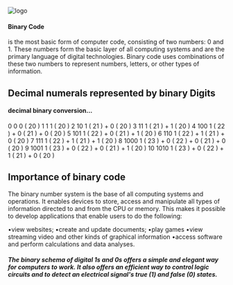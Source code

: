 ![logo](https://github.com/YashShreshthaRaj404/binary_code/blob/main/binary-ndeaveyqv9hps1g9.jpg)

#### Binary Code
is the most basic form of computer code, consisting of two numbers: 0 and 1. These numbers form the basic layer of all computing systems and are the primary language of digital technologies. Binary code uses combinations of these two numbers to represent numbers, letters, or other types of information.



## Decimal numerals represented by binary Digits

#### decimal	binary	conversion...

0	0	0 ( 20 )
1	1	1 ( 20 )
2	10	1 ( 21 ) + 0 ( 20 )
3	11	1 ( 21 ) + 1 ( 20 )
4	100	1 ( 22 ) + 0 ( 21 ) + 0 ( 20 )
5	101	1 ( 22 ) + 0 ( 21 ) + 1 ( 20 )
6	110	1 ( 22 ) + 1 ( 21 ) + 0 ( 20 )
7	111	1 ( 22 ) + 1 ( 21 ) + 1 ( 20 )
8	1000	1 ( 23 ) + 0 ( 22 ) + 0 ( 21 ) + 0 ( 20 )
9	1001	1 ( 23 ) + 0 ( 22 ) + 0 ( 21 ) + 1 ( 20 )
10	1010	1 ( 23 ) + 0 ( 22 ) + 1 ( 21 ) + 0 ( 20 )

## Importance of binary code
The binary number system is the base of all computing systems and operations. It enables devices to store, access and manipulate all types of information directed to and from the CPU or memory. This makes it possible to develop applications that enable users to do the following:

•view websites;
•create and update documents;
•play games
•view streaming video and other kinds of graphical information
•access software and 
perform calculations and data analyses.

##### The binary schema of digital 1s and 0s offers a simple and elegant way for computers to work. It also offers an efficient way to control logic circuits and to detect an electrical signal's true (1) and false (0) states.